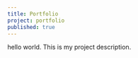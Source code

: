 ```yaml
---
title: Portfolio
project: portfolio
published: true
---
```


hello world. This is my project description.
